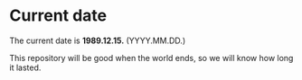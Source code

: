 # Current date

The current date is **1989.12.15.** (YYYY.MM.DD.)

This repository will be good when the world ends, so we will know how long it lasted.